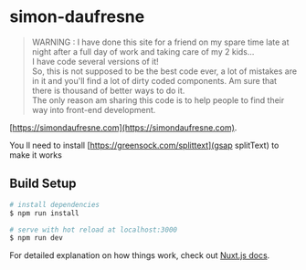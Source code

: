# simon-daufresne

> WARNING : I have done this site for a friend on my spare time late at night after a full day of work and taking care of my 2 kids...  
I have code several versions of it!  
So, this is not supposed to be the best code ever, a lot of mistakes are in it and you'll find a lot of dirty coded components. Am sure that there is thousand of better ways to do it.  
The only reason am sharing this code is to help people to find their way into front-end development.  

[https://simondaufresne.com](https://simondaufresne.com).

You ll need to install [https://greensock.com/splittext](gsap splitText) to make it works

## Build Setup

```bash
# install dependencies
$ npm run install

# serve with hot reload at localhost:3000
$ npm run dev
```

For detailed explanation on how things work, check out [Nuxt.js docs](https://nuxtjs.org).
